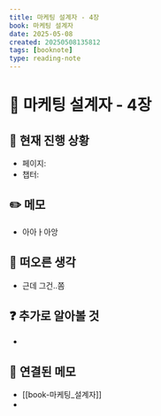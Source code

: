 ```yaml
---
title: 마케팅 설계자 - 4장
book: 마케팅 설계자
date: 2025-05-08
created: 20250508135812
tags: [booknote]
type: reading-note
---
```


# 📝 마케팅 설계자 - 4장

## 📍 현재 진행 상황
- 페이지: 
- 챕터: 

## ✏️ 메모
- 아아ㅏ아앙

## 💭 떠오른 생각
- 근데 그건..쫌

## ❓ 추가로 알아볼 것
- 

## 🔗 연결된 메모
- [[book-마케팅_설계자]]
- 

